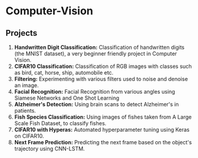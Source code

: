 # Computer-Vision

## Projects
1. **Handwritten Digit Classification:** Classification of handwritten digits (the MNIST dataset), a very beginner friendly project in Computer Vision.
2. **CIFAR10 Classification:** Classification of RGB images with classes such as bird, cat, horse, ship, automobile etc. 
3. **Filtering:** Experimenting with various filters used to noise and denoise an image.
4. **Facial Recognition:** Facial Recognition from various angles using Siamese Networks and One Shot Learning
5. **Alzheimer's Detection:** Using brain scans to detect Alzheimer's in patients. 
6. **Fish Species Classification:** Using images of fishes taken from A Large Scale Fish Dataset, to classify fishes.
7. **CIFAR10 with Hyperas:** Automated hyperparameter tuning using Keras on CIFAR10.
8. **Next Frame Prediction:** Predicting the next frame based on the object's trajectory using CNN-LSTM.